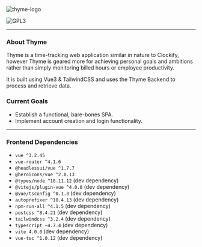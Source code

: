 ![thyme-logo](https://user-images.githubusercontent.com/69500964/214454999-886901d8-1d1c-4d3f-9919-5affc1a3e6b7.svg)

![GPL3](https://user-images.githubusercontent.com/69500964/214682358-87525f74-fbac-4ea9-9f53-70a2a575bcac.svg)


------------
### About Thyme
Thyme is a time-tracking web application similar in nature to Clockify, however Thyme is geared more for achieving personal goals and ambitions rather than simply monitoring billed hours or employee productivity.

It is built using Vue3 & TailwindCSS and uses the Thyme Backend to process and retrieve data.
### Current Goals
- Establish a functional, bare-bones SPA.
- Implement account creation and login functionality.
------------
### Frontend Dependencies
- `vue ^3.2.45`
- `vue-router ^4.1.6`
- `@headlessui/vue ^1.7.7`
- `@heroicons/vue ^2.0.13`
- `@types/node ^18.11.12` (dev dependency)
- `@vitejs/plugin-vue ^4.0.0` (dev dependency)
- `@vue/tsconfig ^0.1.3` (dev dependency)
- `autoprefixer ^10.4.13` (dev dependency)
- `npm-run-all ^4.1.5` (dev dependency)
- `postcss ^8.4.21`  (dev dependency)
- `tailwindcss ^3.2.4` (dev dependency)
- `typescript ~4.7.4` (dev dependency)
- `vite 4.0.0` (dev dependency)
- `vue-tsc ^1.0.12` (dev dependency)